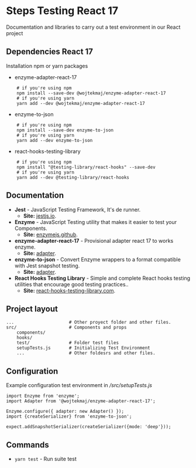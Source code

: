 # Steps Testing React 17
Documentation and libraries to carry out a test environment in our React project

## Dependencies React 17
Installation npm or yarn packages

*  enzyme-adapter-react-17
```
    # if you're using npm
    npm install --save-dev @wojtekmaj/enzyme-adapter-react-17
    # if you're using yarn
    yarn add --dev @wojtekmaj/enzyme-adapter-react-17
```
* enzyme-to-json
```
    # if you're using npm
    npm install --save-dev enzyme-to-json
    # if you're using yarn
    yarn add --dev enzyme-to-json
```
* react-hooks-testing-library
```
    # if you're using npm
    npm install "@testing-library/react-hooks" --save-dev
    # if you're using yarn
    yarn add --dev @testing-library/react-hooks
```


## Documentation
* **Jest** - JavaScript Testing Framework, It's de runner. 
    * **Site:**  [jestjs.io](https://jestjs.io/).
* **Enzyme** - JavaScript Testing utility that makes it easier to test your Components. 
    * **Site:**  [enzymejs.github](https://enzymejs.github.io/enzyme/).
* **enzyme-adapter-react-17** - Provisional adapter react 17 to works enzyme. 
    * **Site:** [adapter](https://github.com/wojtekmaj/enzyme-adapter-react-17).
* **enzyme-to-json** - Convert Enzyme wrappers to a format compatible with Jest snapshot testing. 
    * **Site:** [adapter](https://github.com/adriantoine/enzyme-to-json).
* **React Hooks Testing Library** - Simple and complete React hooks testing utilities that encourage good testing practices.. 
    * **Site:** [react-hooks-testing-library.com](https://react-hooks-testing-library.com/).


## Project layout
    ...                     # Other proyect folder and other files.         
    src/                    # Components and props
        components/     
        hooks/          
        test/               # Folder test files
        setupTests.js       # Initializing Test Environment
        ...                 # Other foldesrs and other files.


## Configuration
Example configuration test environment in */src/setupTests.js*

```
import Enzyme from 'enzyme';
import Adapter from '@wojtekmaj/enzyme-adapter-react-17';

Enzyme.configure({ adapter: new Adapter() });
import {createSerializer} from 'enzyme-to-json';
 
expect.addSnapshotSerializer(createSerializer({mode: 'deep'}));

```

## Commands

* `yarn test` - Run suite test


